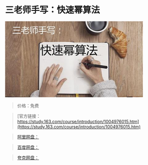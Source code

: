 # 三老师手写：快速幂算法

![img](../../../assets/study163/free/ad364fddc8ca4c01b06c4949f08734fb.jpg)

> 价格：免费

> [官方链接：https://study.163.com/course/introduction/1004976015.htm](https://study.163.com/course/introduction/1004976015.htm)

> [阿里网盘：]()

> [百度网盘：]()

> [夸克网盘：]()
